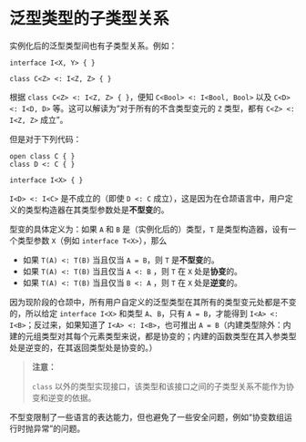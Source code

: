 # 泛型类型的子类型关系

实例化后的泛型类型间也有子类型关系。例如：

<!-- compile -->

```cangjie
interface I<X, Y> { }

class C<Z> <: I<Z, Z> { }
```

根据 `class C<Z> <: I<Z, Z> { }`，便知 `C<Bool> <: I<Bool, Bool>` 以及 `C<D> <: I<D, D>` 等。这可以解读为“对于所有的不含类型变元的 `Z` 类型，都有 `C<Z> <: I<Z, Z>` 成立”。

但是对于下列代码：

<!-- compile -->

```cangjie
open class C { }
class D <: C { }

interface I<X> { }
```

`I<D> <: I<C>` 是不成立的（即使 `D <: C` 成立），这是因为在仓颉语言中，用户定义的类型构造器在其类型参数处是**不型变**的。

型变的具体定义为：如果 `A` 和 `B` 是（实例化后的）类型，`T` 是类型构造器，设有一个类型参数 `X`（例如 `interface T<X>`），那么

- 如果 `T(A) <: T(B)` 当且仅当 `A = B`，则 `T` 是**不型变**的。
- 如果 `T(A) <: T(B)` 当且仅当  `A <: B` ，则 `T` 在 `X` 处是**协变**的。
- 如果 `T(A) <: T(B)` 当且仅当 `B <: A` ，则 `T` 在 `X` 处是**逆变**的。

因为现阶段的仓颉中，所有用户自定义的泛型类型在其所有的类型变元处都是不变的，所以给定 `interface I<X>` 和类型 `A`、`B`，只有 `A = B`，才能得到 `I<A> <: I<B>`；反过来，如果知道了 `I<A> <: I<B>`，也可推出 `A = B`（内建类型除外：内建的元组类型对其每个元素类型来说，都是协变的；内建的函数类型在其入参类型处是逆变的，在其返回类型处是协变的。）

> **注意：**
>
> `class` 以外的类型实现接口，该类型和该接口之间的子类型关系不能作为协变和逆变的依据。

不型变限制了一些语言的表达能力，但也避免了一些安全问题，例如“协变数组运行时抛异常”的问题。
